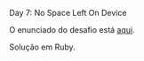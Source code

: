 Day 7: No Space Left On Device

O enunciado do desafio está [aqui](https://adventofcode.com/2022/day/7).

Solução em Ruby.
